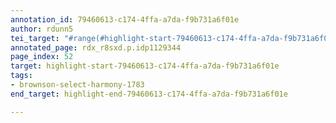 ```yaml
---
annotation_id: 79460613-c174-4ffa-a7da-f9b731a6f01e
author: rdunn5
tei_target: "#range(#highlight-start-79460613-c174-4ffa-a7da-f9b731a6f01e, #highlight-end-79460613-c174-4ffa-a7da-f9b731a6f01e)"
annotated_page: rdx_r8sxd.p.idp1129344
page_index: 52
target: highlight-start-79460613-c174-4ffa-a7da-f9b731a6f01e
tags:
- brownson-select-harmony-1783
end_target: highlight-end-79460613-c174-4ffa-a7da-f9b731a6f01e

---
```

